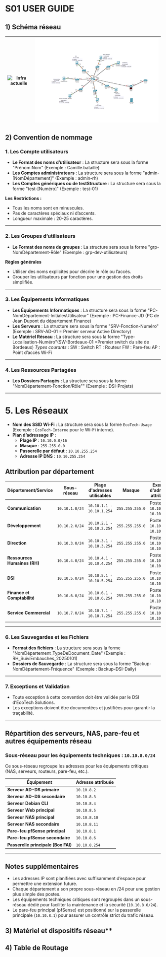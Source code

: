 # S01 USER GUIDE
## 1) Schéma réseau
| ![Infra actuelle](https://github.com/WildCodeSchool/TSSR-2411-P3-G2-EcoTechSolutions-/blob/main/Ressources/Images/R%C3%A9seau/InfraActuelle_EcoTechSolutions.png) | ![Image 2](https://github.com/WildCodeSchool/TSSR-2411-P3-G2-EcoTechSolutions-/blob/main/Ressources/Images/R%C3%A9seau/Infra_%C3%A0_venir.png) |
|-------------------------------|-------------------------------|

## 2) Convention de nommage

### 1. Les Compte utilisateurs
- **Le Format des noms d’utilisateur** : La structure sera sous la forme "Prénom.Nom" (Exemple : Camille.bataille)
- **Les Comptes administrateurs** : La structure sera sous la forme "admin-[NomDépartement]" (Exemple : admin-rh)
- **Les Comptes génériques ou de testStructure** : La structure sera sous la forme "test-[Numéro]" (Exemple : test-01)

**Les Restrictions :**
- Tous les noms sont en minuscules.
- Pas de caractères spéciaux ni d’accents.
- Longueur maximale : 20-25 caractères.

---

### 2. Les Groupes d’utilisateurs
- **Le Format des noms de groupes** : La structure sera sous la forme "grp-NomDépartement-Rôle" (Exemple : grp-dev-utilisateurs)

**Règles générales**
- Utiliser des noms explicites pour décrire le rôle ou l’accès.
- Grouper les utilisateurs par fonction pour une gestion des droits simplifiée.


---
### 3. Les Équipements Informatiques
- **Les Équipements Informatiques** : La structure sera sous la forme  "PC-NomDépartement-InitialesUtilisateur" (Exemple : PC-Finance-JD (PC de Jean Dupont du département Finance)
- **Les Serveurs** : La structure sera sous la forme "SRV-Fonction-Numéro" (Exemple : SRV-AD-01 = Premier serveur Active Directory)
- **Le Matériel Réseau** : La structure sera sous la forme "Type-Localisation-Numéro"(SW-Bordeaux-01 =Premier switch du site de Bordeaux)
*Types courants* :
SW : Switch
RT : Routeur
FW : Pare-feu
AP : Point d’accès Wi-Fi

---
### 4. Les Ressources Partagées
- **Les Dossiers Partagés** : La structure sera sous la forme "NomDépartement-Fonction/Rôle"" (Exemple : DSI-Projets)

---
# 5. Les Réseaux
- **Nom des SSID Wi-Fi** : La structure sera sous la forme `EcoTech-Usage` (Exemple : `EcoTech-Interne` pour le Wi-Fi interne).  
- **Plan d’adressage IP** :  
  - **Plage IP** : `10.10.0.0/16`  
  - **Masque** : `255.255.0.0`  
  - **Passerelle par défaut** : `10.10.255.254`  
  - **Adresse IP DNS** : `10.10.255.254`  

## Attribution par département

| Département/Service          | Sous-réseau       | Plage d'adresses utilisables | Masque              | Exemple d'adresses attribuées    |
|------------------------------|-------------------|------------------------------|---------------------|-----------------------------------|
| **Communication**            | `10.10.1.0/24`   | `10.10.1.1 - 10.10.1.254`    | `255.255.255.0`     | Postes : `10.10.1.2-10.10.1.50`  |
| **Développement**            | `10.10.2.0/24`   | `10.10.2.1 - 10.10.2.254`    | `255.255.255.0`     | Postes : `10.10.2.2-10.10.2.50`  |
| **Direction**                | `10.10.3.0/24`   | `10.10.3.1 - 10.10.3.254`    | `255.255.255.0`     | Postes : `10.10.3.2-10.10.3.10`  |
| **Ressources Humaines (RH)** | `10.10.4.0/24`   | `10.10.4.1 - 10.10.4.254`    | `255.255.255.0`     | Postes : `10.10.4.2-10.10.4.20`  |
| **DSI**                      | `10.10.5.0/24`   | `10.10.5.1 - 10.10.5.254`    | `255.255.255.0`     | Postes : `10.10.5.2-10.10.5.20`  |
| **Finance et Comptabilité**  | `10.10.6.0/24`   | `10.10.6.1 - 10.10.6.254`    | `255.255.255.0`     | Postes : `10.10.6.2-10.10.6.50`  |
| **Service Commercial**       | `10.10.7.0/24`   | `10.10.7.1 - 10.10.7.254`    | `255.255.255.0`     | Postes : `10.10.7.2-10.10.7.50`  |


---
### 6. Les Sauvegardes et les Fichiers
 - **Format des fichiers** : La structure sera sous la forme "NomDépartement_TypeDeDocument_Date" (Exemple : RH_SuiviEmbauches_20250101)
 - **Dossiers de Sauvegarde** : La structure sera sous la forme "Backup-NomDépartement-Fréquence" (Exemple : Backup-DSI-Daily)

---
### 7. Exceptions et Validation
- Toute exception à cette convention doit être validée par le DSI d’EcoTech Solutions.
- Les exceptions doivent être documentées et justifiées pour garantir la traçabilité.

---

## Répartition des serveurs, NAS, pare-feu et autres équipements réseau

### Sous-réseau pour les équipements techniques : `10.10.8.0/24`  
Ce sous-réseau regroupe les adresses pour les équipements critiques (NAS, serveurs, routeurs, pare-feu, etc.).

| **Équipement**                | **Adresse attribuée** |
|--------------------------------|-----------------------|
| **Serveur AD-DS primaire**       | `10.10.8.2`          |
| **Serveur AD-DS secondaire**     | `10.10.8.3`          |
| **Serveur Debian CLI**      | `10.10.8.4`          |
| **Serveur Web principal**     | `10.10.8.5`          |
| **Serveur NAS principal**      | `10.10.8.10`         |
| **Serveur NAS secondaire**     | `10.10.8.11`         |
| **Pare-feu pfSense principal** | `10.10.8.1`          |
| **Pare-feu pfSense secondaire**| `10.10.8.6`          |
| **Passerelle principale (Box FAI)** | `10.10.8.254` |

---

## Notes supplémentaires  
- Les adresses IP sont planifiées avec suffisamment d’espace pour permettre une extension future.  
- Chaque département a son propre sous-réseau en /24 pour une gestion plus simple des postes.  
- Les équipements techniques critiques sont regroupés dans un sous-réseau dédié pour faciliter la maintenance et la sécurité (`10.10.8.0/24`).  
- Le pare-feu principal (pfSense) est positionné sur la passerelle principale (`10.10.8.1`) pour assurer un contrôle strict du trafic réseau.

  
## 3) Matériel et dispositifs réseau**


## 4) Table de Routage

